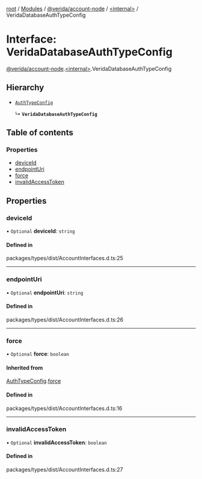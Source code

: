 [root](../README.md) / [Modules](../modules.md) / [@verida/account-node](../modules/verida_account_node.md) / [<internal\>](../modules/verida_account_node._internal_.md) / VeridaDatabaseAuthTypeConfig

# Interface: VeridaDatabaseAuthTypeConfig

[@verida/account-node](../modules/verida_account_node.md).[<internal\>](../modules/verida_account_node._internal_.md).VeridaDatabaseAuthTypeConfig

## Hierarchy

- [`AuthTypeConfig`](verida_account_node._internal_.AuthTypeConfig.md)

  ↳ **`VeridaDatabaseAuthTypeConfig`**

## Table of contents

### Properties

- [deviceId](verida_account_node._internal_.VeridaDatabaseAuthTypeConfig.md#deviceid)
- [endpointUri](verida_account_node._internal_.VeridaDatabaseAuthTypeConfig.md#endpointuri)
- [force](verida_account_node._internal_.VeridaDatabaseAuthTypeConfig.md#force)
- [invalidAccessToken](verida_account_node._internal_.VeridaDatabaseAuthTypeConfig.md#invalidaccesstoken)

## Properties

### deviceId

• `Optional` **deviceId**: `string`

#### Defined in

packages/types/dist/AccountInterfaces.d.ts:25

___

### endpointUri

• `Optional` **endpointUri**: `string`

#### Defined in

packages/types/dist/AccountInterfaces.d.ts:26

___

### force

• `Optional` **force**: `boolean`

#### Inherited from

[AuthTypeConfig](verida_account_node._internal_.AuthTypeConfig.md).[force](verida_account_node._internal_.AuthTypeConfig.md#force)

#### Defined in

packages/types/dist/AccountInterfaces.d.ts:16

___

### invalidAccessToken

• `Optional` **invalidAccessToken**: `boolean`

#### Defined in

packages/types/dist/AccountInterfaces.d.ts:27
